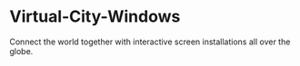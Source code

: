 # Virtual-City-Windows
Connect the world together with interactive screen installations all over the globe.
